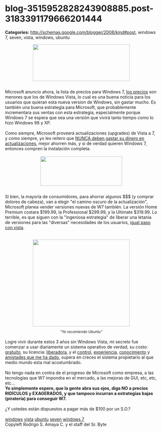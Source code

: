 # blog-3515952828243908885.post-3183391179666201444

**Categories:** http://schemas.google.com/blogger/2008/kind#post, windows 7, seven, vista, windows, ubuntu

<a onblur="try {parent.deselectBloggerImageGracefully();} catch(e) {}"
      href="http://2.bp.blogspot.com/_ayvorITawE4/SkQPX9l0T9I/AAAAAAAACFM/-MMLFCu-9ek/s1600-h/windows_7.png"><img
      style="margin: 0px auto 10px; display: block; text-align: center; cursor: pointer; width:
      320px; height: 121px;"
      src="http://2.bp.blogspot.com/_ayvorITawE4/SkQPX9l0T9I/AAAAAAAACFM/-MMLFCu-9ek/s320/windows_7.png"
      alt="" id="BLOGGER_PHOTO_ID_5351419161567580114" border="0" /></a><br
      />Microsoft anuncio ahora, la lista de precios para Windows 7, <a
      href="http://arstechnica.com/microsoft/news/2009/06/windows-7-pricing-announced-cheaper-than-vista.ars">los
      precios</a> son menores que los de Windows Vista, lo cual es una buena noticia para los
      usuarios que quieran esta nueva version de Windows, sin gastar mucho. Es también una buena
      estrategia para Microsoft, que probablemente incrementara sus ventas con esta estrategia,
      especialmente porque Windows 7 se espera que sea una versión que vivirá tanto tiempo como lo
      hizo Windows 98 y XP.<br /><br />Como siempre, Microsoft proveerá actualizaciones
      (upgrades) de Vista a 7, y como siempre, yo les reitero que <a
      href="http://www.srbyte.com/2007/03/windows-vista-y-sus-problemitas-parte.html">NUNCA deben
      gastar su dinero en actualizaciones</a>, mejor ahorren más, y si de verdad quieren
      Windows 7, entonces compren la instalación completa.<br /><br /><a onblur="try
      {parent.deselectBloggerImageGracefully();} catch(e) {}"
      href="http://1.bp.blogspot.com/_ayvorITawE4/SkQPX6HzTZI/AAAAAAAACFU/gUs9aao8ops/s1600-h/windows_7_boxes_270x97.JPG"><img
      style="margin: 0px auto 10px; display: block; text-align: center; cursor: pointer; width:
      270px; height: 97px;"
      src="http://1.bp.blogspot.com/_ayvorITawE4/SkQPX6HzTZI/AAAAAAAACFU/gUs9aao8ops/s320/windows_7_boxes_270x97.JPG"
      alt="" id="BLOGGER_PHOTO_ID_5351419160636378514" border="0" /></a><br />Si
      bien, la mayoría de consumidores, para ahorrar algunos $$$ (y comprar dolores de cabeza), van
      a elegir "el camino oscuro de la actualización", Microsoft planea vender versiones nuevas de
      W7 también. La versión Home Premium costara $199.99, la Professional $299.99, y la Ultimate
      $319.99. Lo terrible, es que siguen con la "ingeniosa estrategia" de liberar una letania de
      versiones para las "diversas" necesidades de los usuarios, <a
      href="http://www.srbyte.com/2007/02/windows-vista-y-sus-problemitas-parte-i.html">igual
      paso con vista</a>.<br /><br /><div style="text-align: center;"><a
      onblur="try {parent.deselectBloggerImageGracefully();} catch(e) {}"
      href="http://2.bp.blogspot.com/_ayvorITawE4/SkQPoZnKaeI/AAAAAAAACFc/D7OXJiA-Ps8/s1600-h/915.gif"><img
      style="margin: 0px auto 10px; display: block; text-align: center; cursor: pointer; width:
      320px; height: 286px;"
      src="http://2.bp.blogspot.com/_ayvorITawE4/SkQPoZnKaeI/AAAAAAAACFc/D7OXJiA-Ps8/s320/915.gif"
      alt="" id="BLOGGER_PHOTO_ID_5351419443967322594" border="0" /></a><span
      style="font-size:85%;"><span style="font-style: italic;">"Yo recomiendo
      Ubuntu"</span></span><br /></div><br />Logre vivir durante estos
      3 años sin Windows Vista, mi secreto fue comenzar a usar diariamente un sistema operativo de
      verdad, su costo: <a href="http://www.ubuntu.com/getubuntu">gratuito</a>, su
      licencia: <a
      href="http://www.es.gnu.org/modules/content/index.php?id=8">liberadora</a>, y el
      <a
      href="http://www.srbyte.com/2008/11/ok-ya-instale-linux-y-ahora-que-parte.html">control</a>,
      <a
      href="http://www.srbyte.com/2007/04/es-dificil-instalar-gnulinux.html">experiencia</a>,
      <a
      href="http://www.srbyte.com/2007/07/gua-de-construccin-de-un-kernel.html">conocimiento</a>
      y <a href="http://www.srbyte.com/2009/04/flisol-2009.html">amistades que me ha
      dado</a>, supera en creces el sistema propietario al que medio mundo esta mal
      acostumbrado.<br /><br />No tengo nada en contra de el progreso de Microsoft como
      empresa, a las tecnologías que W7 impondra en el mercado, a las mejoras de GUI, etc, etc,
      etc...<br /><span style="font-weight: bold;">Yo simplemente espero, que la gente
      abra sus ojos, diga NO a precios RIDÍCULOS y EXAGERADOS, y que tampoco incurran a estrategias
      bajas (piratería) para conseguir W7.</span><br /><br />¿Y ustedes están
      dispuestos a pagar más de $100 por un S.O.?<br /><br /><a
      href="http://www.blogalaxia.com/tags/windows" rel="tag">windows</a> <a
      href="http://www.blogalaxia.com/tags/vista" rel="tag">vista</a> <a
      href="http://www.blogalaxia.com/tags/ubuntu" rel="tag">ubuntu</a> <a
      href="http://www.blogalaxia.com/tags/seven" rel="tag">seven</a> <a
      href="http://www.blogalaxia.com/tags/windows+7" rel="tag">windows 7</a><div
      class="blogger-post-footer">Copyleft Rodrigo S. Amaya C. y el staff del Sr.
      Byte</div>